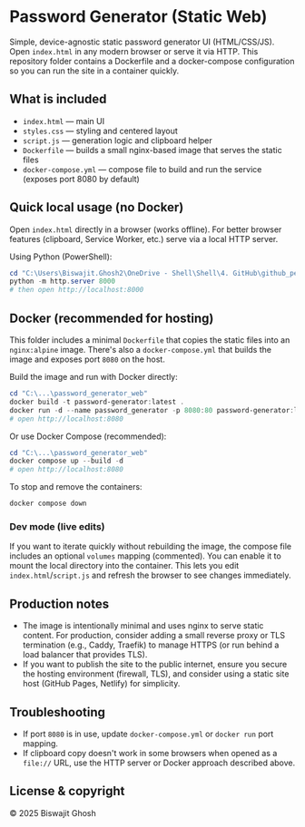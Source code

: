 # Password Generator (Static Web)

Simple, device-agnostic static password generator UI (HTML/CSS/JS). Open `index.html` in any modern browser or serve it via HTTP. This repository folder contains a Dockerfile and a docker-compose configuration so you can run the site in a container quickly.

## What is included

- `index.html` — main UI
- `styles.css` — styling and centered layout
- `script.js` — generation logic and clipboard helper
- `Dockerfile` — builds a small nginx-based image that serves the static files
- `docker-compose.yml` — compose file to build and run the service (exposes port 8080 by default)

## Quick local usage (no Docker)

Open `index.html` directly in a browser (works offline). For better browser features (clipboard, Service Worker, etc.) serve via a local HTTP server.

Using Python (PowerShell):

```powershell
cd "C:\Users\Biswajit.Ghosh2\OneDrive - Shell\Shell\4. GitHub\github_per\personal_development\password_generator_web"
python -m http.server 8000
# then open http://localhost:8000
```

## Docker (recommended for hosting)

This folder includes a minimal `Dockerfile` that copies the static files into an `nginx:alpine` image. There's also a `docker-compose.yml` that builds the image and exposes port `8080` on the host.

Build the image and run with Docker directly:

```powershell
cd "C:\...\password_generator_web"
docker build -t password-generator:latest .
docker run -d --name password_generator -p 8080:80 password-generator:latest
# open http://localhost:8080
```

Or use Docker Compose (recommended):

```powershell
cd "C:\...\password_generator_web"
docker compose up --build -d
# open http://localhost:8080
```

To stop and remove the containers:

```powershell
docker compose down
```

### Dev mode (live edits)

If you want to iterate quickly without rebuilding the image, the compose file includes an optional `volumes` mapping (commented). You can enable it to mount the local directory into the container. This lets you edit `index.html`/`script.js` and refresh the browser to see changes immediately.

## Production notes

- The image is intentionally minimal and uses nginx to serve static content. For production, consider adding a small reverse proxy or TLS termination (e.g., Caddy, Traefik) to manage HTTPS (or run behind a load balancer that provides TLS).
- If you want to publish the site to the public internet, ensure you secure the hosting environment (firewall, TLS), and consider using a static site host (GitHub Pages, Netlify) for simplicity.

## Troubleshooting

- If port `8080` is in use, update `docker-compose.yml` or `docker run` port mapping.
- If clipboard copy doesn't work in some browsers when opened as a `file://` URL, use the HTTP server or Docker approach described above.

## License & copyright
© 2025 Biswajit Ghosh
